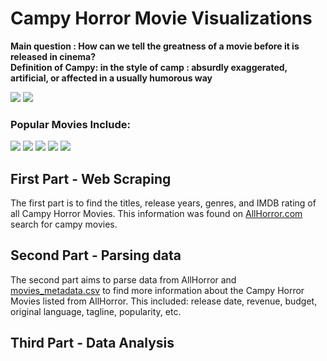 # Campy Horror Movie Visualizations 
**Main question : How can we tell the greatness of a movie before it is released in cinema?**   
**Definition of Campy: in the style of camp : absurdly exaggerated, artificial, or affected in a usually humorous way**

![](https://github.com/chluczywek/true-philosopher/blob/master/Images/small.gif)
![](https://github.com/chluczywek/true-philosopher/blob/master/Images/option.gif)

### Popular Movies Include:
![](https://github.com/chluczywek/true-philosopher/blob/master/Images/evil_dead_1_poster_01%20(4).jpg)
![](https://github.com/chluczywek/true-philosopher/blob/master/Images/evil_dead_2%20(3).jpg) 
![](https://github.com/chluczywek/true-philosopher/blob/master/Images/51t2-nBruYL._SY450_.jpg)
![](https://github.com/chluczywek/true-philosopher/blob/master/Images/dead_alive.jpg)
![](https://github.com/chluczywek/true-philosopher/blob/master/Images/killer_clown.jpg)
## First Part - Web Scraping
The first part is to find the titles, release years, genres, and IMDB rating of all Campy Horror Movies. This information was found on [AllHorror.com](https://www.allhorror.com/subgenre/campy?order=release_date&order_dir=asc) search for campy movies. 
## Second Part - Parsing data
The second part aims to parse data from AllHorror and [movies_metadata.csv](https://www.kaggle.com/rounakbanik/the-movies-dataset#movies_metadata.csv) to find more information about the Campy Horror Movies listed from AllHorror. This included: release date, revenue, budget, original language, tagline, popularity, etc.   
## Third Part - Data Analysis
